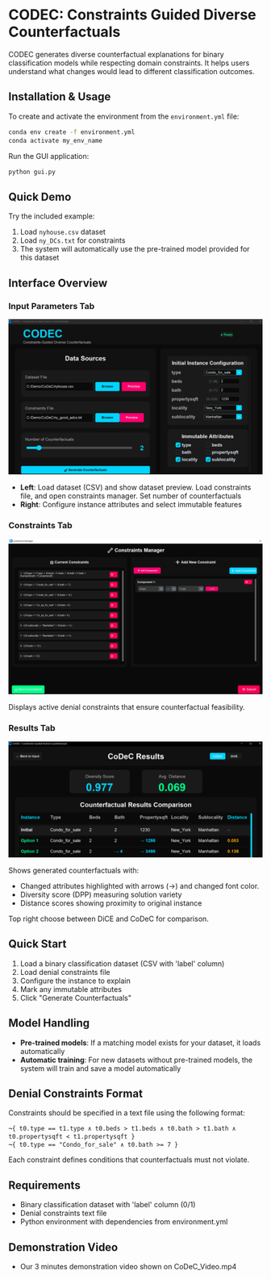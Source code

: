 # CODEC: Constraints Guided Diverse Counterfactuals

CODEC generates diverse counterfactual explanations for binary classification models while respecting domain constraints. It helps users understand what changes would lead to different classification outcomes.

## Installation & Usage

To create and activate the environment from the `environment.yml` file:
```bash
conda env create -f environment.yml
conda activate my_env_name
```

Run the GUI application:
```bash
python gui.py
```

## Quick Demo

Try the included example:
1. Load `nyhouse.csv` dataset
2. Load `ny_DCs.txt` for constraints
3. The system will automatically use the pre-trained model provided for this dataset

## Interface Overview

### Input Parameters Tab
![Input Parameters Tab](Input.PNG)

- **Left**: Load dataset (CSV) and show dataset preview. Load constraints file, and open constraints manager. Set number of counterfactuals
- **Right**: Configure instance attributes and select immutable features

### Constraints Tab
![Constraints Tab](constraints.PNG)

Displays active denial constraints that ensure counterfactual feasibility.

### Results Tab
![Results Tab](Results.PNG)

Shows generated counterfactuals with:
- Changed attributes highlighted with arrows (→) and changed font color.
- Diversity score (DPP) measuring solution variety
- Distance scores showing proximity to original instance

Top right choose between DiCE and CoDeC for comparison.
## Quick Start

1. Load a binary classification dataset (CSV with 'label' column)
2. Load denial constraints file
3. Configure the instance to explain
4. Mark any immutable attributes
5. Click "Generate Counterfactuals"

## Model Handling

- **Pre-trained models**: If a matching model exists for your dataset, it loads automatically
- **Automatic training**: For new datasets without pre-trained models, the system will train and save a model automatically

## Denial Constraints Format

Constraints should be specified in a text file using the following format:

```
¬{ t0.type == t1.type ∧ t0.beds > t1.beds ∧ t0.bath > t1.bath ∧ t0.propertysqft < t1.propertysqft }
¬{ t0.type == "Condo_for_sale" ∧ t0.bath >= 7 }
```

Each constraint defines conditions that counterfactuals must not violate.

## Requirements

- Binary classification dataset with 'label' column (0/1)
- Denial constraints text file
- Python environment with dependencies from environment.yml

## Demonstration Video
- Our 3 minutes demonstration video shown on CoDeC_Video.mp4 